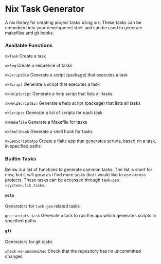 # Nix Task Generator
A nix library for creating project tasks using nix. These tasks can be embedded into your development shell and can be used to generate makefiles and git hooks.


### Available Functions
`mkTask`
Create a task

`mkSeq`
Create a sequence of tasks

`mkScriptBin`
Generate a script (package) that executes a task

`mkScript`
Generate a script that executes a task

`mkHelpScript`
Generate a help script that lists all tasks

`mkHelpScriptBin`
Generate a help script (package) that lists all tasks

`mkScripts`
Generate a list of scripts for each task

`mkMakefile`
Generate a Makefile for tasks

`mkShellHook`
Generate a shell hook for tasks

`mkGenScriptsApp`
Create a flake app that generates scripts, based on a task, in specified paths

### Builtin Tasks
Below is a list of functions to generate common tasks. The list is short for now, but it will grow as i find more tasks that i would like to use across projects. These tasks can be accessed through `task-gen.<system>.lib.tasks`.

#### `meta`
Generators for `task-gen` related tasks

`gen-scripts-task`
Generate a task to run the app which generates scripts in specified paths

#### `git`
Generators for git tasks

`check-no-uncommited`
Check that the repository has no uncommitted changes
